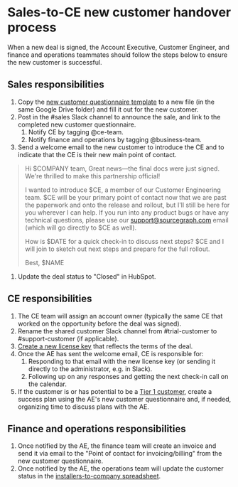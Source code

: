 # Sales-to-CE new customer handover process

When a new deal is signed, the Account Executive, Customer Engineer, and finance and operations teammates should follow the steps below to ensure the new customer is successful.

## Sales responsibilities

1. Copy the [new customer questionnaire template](https://docs.google.com/document/d/1FiuD-F3rMnTWRkLJizYPgGnpRDRYI1gEB0RAoV8i4AQ/edit#) to a new file (in the same Google Drive folder) and fill it out for the new customer.
1. Post in the #sales Slack channel to announce the sale, and link to the completed new customer questionnaire.
    1. Notify CE by tagging @ce-team.
    1. Notify finance and operations by tagging @business-team.
1. Send a welcome email to the new customer to introduce the CE and to indicate that the CE is their new main point of contact. 

>Hi $COMPANY team,
>Great news—the final docs were just signed. We're thrilled to make this partnership official! 
>
>I wanted to introduce $CE, a member of our Customer Engineering team. $CE will be your primary point of contact now that we are past the paperwork and onto the release and rollout, but I'll still be here for you wherever I can help. If you run into any product bugs or have any technical questions, please use our support@sourcegraph.com email (which will go directly to $CE as well).
>
>How is $DATE for a quick check-in to discuss next steps? $CE and I will join to sketch out next steps and prepare for the full rollout. 
>
>Best,
>$NAME

1. Update the deal status to "Closed" in HubSpot.

## CE responsibilities

1. The CE team will assign an account owner (typically the same CE that worked on the opportunity before the deal was signed).
1. Rename the shared customer Slack channel from #trial-customer to #support-customer (if applicable).
1. [Create a new license key](../ce/license_keys.md) that reflects the terms of the deal.
1. Once the AE has sent the welcome email, CE is responsible for:
    1. Responding to that email with the new license key (or sending it directly to the administrator, e.g. in Slack).
    1. Following up on any responses and getting the next check-in call on the calendar.
1. If the customer is or has potential to be a [Tier 1 customer](index.md#segmentation), create a success plan using the AE's new customer questionnaire and, if needed, organizing time to discuss plans with the AE.

## Finance and operations responsibilities

1. Once notified by the AE, the finance team will create an invoice and send it via email to the "Point of contact for invoicing/billing" from the new customer questionnaire.
1. Once notified by the AE, the operations team will update the customer status in the [installers-to-company spreadsheet](https://docs.google.com/spreadsheets/d/1Y2Z23-2uAjgIEITqmR_tC368OLLbuz12dKjEl4CMINA/edit#gid=0).
